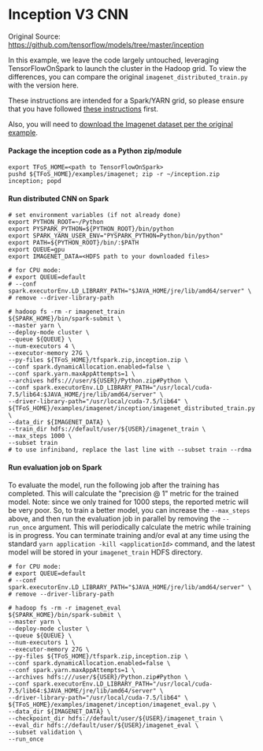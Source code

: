 # Inception V3 CNN

Original Source: https://github.com/tensorflow/models/tree/master/inception

In this example, we leave the code largely untouched, leveraging TensorFlowOnSpark to launch the cluster in the Hadoop grid.
To view the differences, you can compare the original `imagenet_distributed_train.py` with the version here.

These instructions are intended for a Spark/YARN grid, so please ensure that you have followed [these instructions](https://github.com/yahoo/TensorFlowOnSpark/wiki/GetStarted_YARN) first.

Also, you will need to [download the Imagenet dataset per the original example](https://github.com/tensorflow/models/tree/master/inception#getting-started).

#### Package the inception code as a Python zip/module

    export TFoS_HOME=<path to TensorFlowOnSpark>
    pushd ${TFoS_HOME}/examples/imagenet; zip -r ~/inception.zip inception; popd

#### Run distributed CNN on Spark

    # set environment variables (if not already done)
    export PYTHON_ROOT=~/Python
    export PYSPARK_PYTHON=${PYTHON_ROOT}/bin/python
    export SPARK_YARN_USER_ENV="PYSPARK_PYTHON=Python/bin/python"
    export PATH=${PYTHON_ROOT}/bin/:$PATH
    export QUEUE=gpu
    export IMAGENET_DATA=<HDFS path to your downloaded files>

    # for CPU mode:
    # export QUEUE=default
    # --conf spark.executorEnv.LD_LIBRARY_PATH="$JAVA_HOME/jre/lib/amd64/server" \
    # remove --driver-library-path

    # hadoop fs -rm -r imagenet_train
    ${SPARK_HOME}/bin/spark-submit \
    --master yarn \
    --deploy-mode cluster \
    --queue ${QUEUE} \
    --num-executors 4 \
    --executor-memory 27G \
    --py-files ${TFoS_HOME}/tfspark.zip,inception.zip \
    --conf spark.dynamicAllocation.enabled=false \
    --conf spark.yarn.maxAppAttempts=1 \
    --archives hdfs:///user/${USER}/Python.zip#Python \
    --conf spark.executorEnv.LD_LIBRARY_PATH="/usr/local/cuda-7.5/lib64:$JAVA_HOME/jre/lib/amd64/server" \
    --driver-library-path="/usr/local/cuda-7.5/lib64" \
    ${TFoS_HOME}/examples/imagenet/inception/imagenet_distributed_train.py \
    --data_dir ${IMAGENET_DATA} \
    --train_dir hdfs://default/user/${USER}/imagenet_train \
    --max_steps 1000 \
    --subset train
    # to use infiniband, replace the last line with --subset train --rdma

#### Run evaluation job on Spark

To evaluate the model, run the following job after the training has completed.  This will calculate the "precision @ 1" metric for the trained model.  Note: since we only trained for 1000 steps, the reported metric will be very poor.  So, to train a better model, you can increase the `--max_steps` above, and then run the evaluation job in parallel by removing the `--run_once` argument.  This will periodically calculate the metric while training is in progress.  You can terminate training and/or eval at any time using the standard `yarn application -kill <applicationId>` command, and the latest model will be stored in your `imagenet_train` HDFS directory.

    # for CPU mode:
    # export QUEUE=default
    # --conf spark.executorEnv.LD_LIBRARY_PATH="$JAVA_HOME/jre/lib/amd64/server" \
    # remove --driver-library-path

    # hadoop fs -rm -r imagenet_eval
    ${SPARK_HOME}/bin/spark-submit \
    --master yarn \
    --deploy-mode cluster \
    --queue ${QUEUE} \
    --num-executors 1 \
    --executor-memory 27G \
    --py-files ${TFoS_HOME}/tfspark.zip,inception.zip \
    --conf spark.dynamicAllocation.enabled=false \
    --conf spark.yarn.maxAppAttempts=1 \
    --archives hdfs:///user/${USER}/Python.zip#Python \
    --conf spark.executorEnv.LD_LIBRARY_PATH="/usr/local/cuda-7.5/lib64:$JAVA_HOME/jre/lib/amd64/server" \
    --driver-library-path="/usr/local/cuda-7.5/lib64" \
    ${TFoS_HOME}/examples/imagenet/inception/imagenet_eval.py \
    --data_dir ${IMAGENET_DATA} \
    --checkpoint_dir hdfs://default/user/${USER}/imagenet_train \
    --eval_dir hdfs://default/user/${USER}/imagenet_eval \
    --subset validation \
    --run_once
